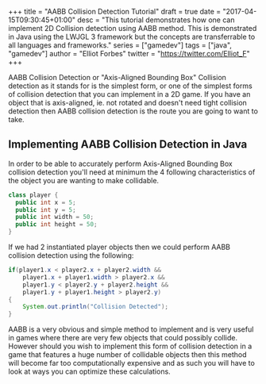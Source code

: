 +++
title = "AABB Collision Detection Tutorial"
draft = true
date = "2017-04-15T09:30:45+01:00"
desc = "This tutorial demonstrates how one can implement 2D Collision detection using AABB method. This is demonstrated in Java using the LWJGL 3 framework but the concepts are transferrable to all languages and frameworks."
series = ["gamedev"]
tags = ["java", "gamedev"]
author = "Elliot Forbes"
twitter = "https://twitter.com/Elliot_F"
+++

<p>AABB Collision Detection or "Axis-Aligned Bounding Box" Collision detection as it stands for is the simplest form, or one of the simplest forms of collision detection that you can implement in a 2D game. If you have an object that is axis-aligned, ie. not rotated and doesn't need tight collision detection then AABB collision detection is the route you are going to want to take.</p>

## Implementing AABB Collision Detection in Java

<p>In order to be able to accurately perform Axis-Aligned Bounding Box collision detection you'll need at minimum the 4 following characteristics of the object you are wanting to make collidable.</p>

~~~java
class player {
  public int x = 5;
  public int y = 5;
  public int width = 50;
  public int height = 50;
}
~~~

<p>If we had 2 instantiated player objects then we could perform AABB collision detection using the following:</p>

~~~java
if(player1.x < player2.x + player2.width && 
    player1.x + player1.width > player2.x &&
    player1.y < player2.y + player2.height && 
    player1.y + player1.height > player2.y)
{
    System.out.println("Collision Detected");
}
~~~

<p>AABB is a very obvious and simple method to implement and is very useful in games where there are very few objects that could possibly collide. However should you wish to implement this form of collision detection in a game that features a huge number of collidable objects then this method will become far too computationally expensive and as such you will have to look at ways you can optimize these calculations.</p>

